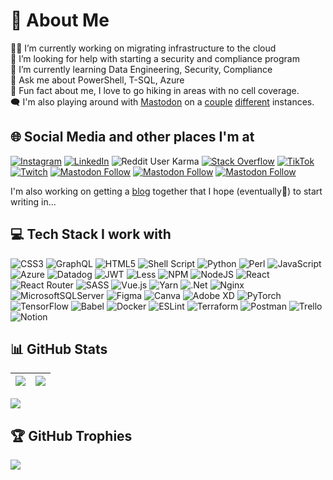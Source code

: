 # 👋 About Me

🧑‍💼 I’m currently working on migrating infrastructure to the cloud  
🤝 I’m looking for help with starting a security and compliance program  
🏫 I’m currently learning Data Engineering, Security, Compliance  
💬 Ask me about PowerShell, T-SQL, Azure  
📖 Fun fact about me, I love to go hiking in areas with no cell coverage.  
🗨️ I'm also playing around with <a rel="me" href="https://tech.lgbt/@RangerMatt">Mastodon</a> on a <a rel="me" href="https://infosec.exchange/@gsogeek"> couple</a> <a rel="me" href="https://hachyderm.io/@rangermatt">different</a> instances.

## 🌐 Social Media and other places I'm at
<a rel="me" href="https://instagram.com/gsogeek"><img alt="Instagram" src="https://img.shields.io/badge/Instagram-%23E4405F.svg?logo=Instagram&logoColor=white&label=gsogeek"></a>
<a rel="me" href="https://linkedin.com/in/gsogeek"><img alt="LinkedIn" src="https://img.shields.io/badge/LinkedIn-%230077B5.svg?logo=linkedin&logoColor=white&label=gsogeek"></a>
<img alt="Reddit User Karma" src="https://img.shields.io/reddit/user-karma/combined/gsogeek?style=social">
<a rel="me" href="https://stackoverflow.com/users/gsogeek"><img alt="Stack Overflow" src="https://img.shields.io/badge/-Stackoverflow-FE7A16?logo=stack-overflow&logoColor=white&label=gsogeek"></a>
<a rel="me" href="https://tiktok.com/@rangermatt"><img alt="TikTok" src="https://img.shields.io/badge/TikTok-%23000000.svg?logo=TikTok&logoColor=white&label=RangerMatt"></a>
<a rel="me" href="https://twitch.tv/gsogeek"><img alt="Twitch" src="https://img.shields.io/badge/Twitch-%239146FF.svg?logo=Twitch&logoColor=white&label=gsogeek"></a>
<a rel="me" href="https://tech.lgbt/@RangerMatt"><img alt="Mastodon Follow" src="https://img.shields.io/mastodon/follow/109303542361186357?domain=https%3A%2F%2Ftech.lgbt&label=@RangerMatt@tech.lgbt&style=social"></a>
<a rel="me" href="https://infosec.exchange/@gsogeek"><img alt="Mastodon Follow" src="https://img.shields.io/mastodon/follow/109388952396346480?domain=https%3A%2F%2Finfosec.exchange&label=@gsogeek@infosec.exchange&style=social"></a>
<a rel="me" href="https://hachyderm.io/@rangermatt"><img alt="Mastodon Follow" src="https://img.shields.io/mastodon/follow/109388633834369558?domain=https%3A%2F%2Fhachyderm.io&label=@RangerMatt@hachyderm.io&style=social"></a>
<p>I'm also working on getting a <a rel="me" href="https://blog.gsogeek.com">blog</a> together that I hope (eventually🤞) to start writing in...</p>


## 💻 Tech Stack I work with

![CSS3](https://img.shields.io/badge/css3-%231572B6.svg?style=for-the-badge&logo=css3&logoColor=white)
![GraphQL](https://img.shields.io/badge/-GraphQL-E10098?style=for-the-badge&logo=graphql&logoColor=white)
![HTML5](https://img.shields.io/badge/html5-%23E34F26.svg?style=for-the-badge&logo=html5&logoColor=white)
![Shell Script](https://img.shields.io/badge/shell_script-%23121011.svg?style=for-the-badge&logo=gnu-bash&logoColor=white)
![Python](https://img.shields.io/badge/python-3670A0?style=for-the-badge&logo=python&logoColor=ffdd54)
![Perl](https://img.shields.io/badge/perl-%2339457E.svg?style=for-the-badge&logo=perl&logoColor=white)
![JavaScript](https://img.shields.io/badge/javascript-%23323330.svg?style=for-the-badge&logo=javascript&logoColor=%23F7DF1E)
![Azure](https://img.shields.io/badge/azure-%230072C6.svg?style=for-the-badge&logo=azure-devops&logoColor=white)
![Datadog](https://img.shields.io/badge/datadog-%23632CA6.svg?style=for-the-badge&logo=datadog&logoColor=white)
![JWT](https://img.shields.io/badge/JWT-black?style=for-the-badge&logo=JSON%20web%20tokens)
![Less](https://img.shields.io/badge/less-2B4C80?style=for-the-badge&logo=less&logoColor=white)
![NPM](https://img.shields.io/badge/NPM-%23000000.svg?style=for-the-badge&logo=npm&logoColor=white)
![NodeJS](https://img.shields.io/badge/node.js-6DA55F?style=for-the-badge&logo=node.js&logoColor=white)
![React](https://img.shields.io/badge/react-%2320232a.svg?style=for-the-badge&logo=react&logoColor=%2361DAFB)
![React Router](https://img.shields.io/badge/React_Router-CA4245?style=for-the-badge&logo=react-router&logoColor=white)
![SASS](https://img.shields.io/badge/SASS-hotpink.svg?style=for-the-badge&logo=SASS&logoColor=white)
![Vue.js](https://img.shields.io/badge/vuejs-%2335495e.svg?style=for-the-badge&logo=vuedotjs&logoColor=%234FC08D)
![Yarn](https://img.shields.io/badge/yarn-%232C8EBB.svg?style=for-the-badge&logo=yarn&logoColor=white)
![.Net](https://img.shields.io/badge/.NET-5C2D91?style=for-the-badge&logo=.net&logoColor=white)
![Nginx](https://img.shields.io/badge/nginx-%23009639.svg?style=for-the-badge&logo=nginx&logoColor=white)
![MicrosoftSQLServer](https://img.shields.io/badge/Microsoft%20SQL%20Sever-CC2927?style=for-the-badge&logo=microsoft%20sql%20server&logoColor=white)
![Figma](https://img.shields.io/badge/figma-%23F24E1E.svg?style=for-the-badge&logo=figma&logoColor=white)
![Canva](https://img.shields.io/badge/Canva-%2300C4CC.svg?style=for-the-badge&logo=Canva&logoColor=white)
![Adobe XD](https://img.shields.io/badge/Adobe%20XD-470137?style=for-the-badge&logo=Adobe%20XD&logoColor=#FF61F6)
![PyTorch](https://img.shields.io/badge/PyTorch-%23EE4C2C.svg?style=for-the-badge&logo=PyTorch&logoColor=white)
![TensorFlow](https://img.shields.io/badge/TensorFlow-%23FF6F00.svg?style=for-the-badge&logo=TensorFlow&logoColor=white)
![Babel](https://img.shields.io/badge/Babel-F9DC3e?style=for-the-badge&logo=babel&logoColor=black)
![Docker](https://img.shields.io/badge/docker-%230db7ed.svg?style=for-the-badge&logo=docker&logoColor=white)
![ESLint](https://img.shields.io/badge/ESLint-4B3263?style=for-the-badge&logo=eslint&logoColor=white)
![Terraform](https://img.shields.io/badge/terraform-%235835CC.svg?style=for-the-badge&logo=terraform&logoColor=white)
![Postman](https://img.shields.io/badge/Postman-FF6C37?style=for-the-badge&logo=postman&logoColor=white)
![Trello](https://img.shields.io/badge/Trello-%23026AA7.svg?style=for-the-badge&logo=Trello&logoColor=white)
![Notion](https://img.shields.io/badge/Notion-%23000000.svg?style=for-the-badge&logo=notion&logoColor=white)


## 📊 GitHub Stats

| ![](https://github-readme-stats.vercel.app/api?username=gsogeek&theme=default&hide_border=false&include_all_commits=true&count_private=true) | ![](https://github-readme-streak-stats.herokuapp.com/?user=gsogeek&theme=default&hide_border=false) |
|----------------------------------------------------------------------------------------------------------------------------------------------|-----------------------------------------------------------------------------------------------------|
![](https://github-readme-stats.vercel.app/api/top-langs/?username=gsogeek&theme=default&hide_border=false&include_all_commits=true&count_private=true&layout=compact)  

## 🏆 GitHub Trophies

![](https://github-profile-trophy.vercel.app/?username=gsogeek&theme=radical&no-frame=false&no-bg=false&margin-w=4)

<!-- Proudly created with GPRM ( https://gprm.itsvg.in ) -->
